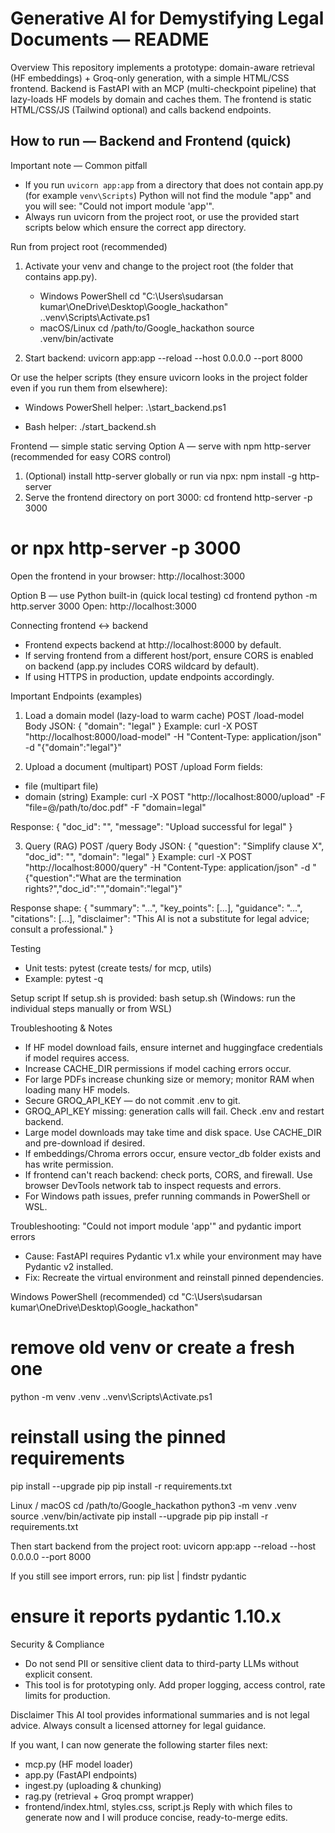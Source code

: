 # Generative AI for Demystifying Legal Documents — README

Overview
This repository implements a prototype: domain-aware retrieval (HF embeddings) + Groq-only generation, with a simple HTML/CSS frontend. Backend is FastAPI with an MCP (multi-checkpoint pipeline) that lazy-loads HF models by domain and caches them. The frontend is static HTML/CSS/JS (Tailwind optional) and calls backend endpoints.

## How to run — Backend and Frontend (quick)

Important note — Common pitfall
- If you run `uvicorn app:app` from a directory that does not contain app.py (for example `venv\Scripts`) Python will not find the module "app" and you will see: "Could not import module 'app'".
- Always run uvicorn from the project root, or use the provided start scripts below which ensure the correct app directory.

Run from project root (recommended)
1. Activate your venv and change to the project root (the folder that contains app.py).
   - Windows PowerShell
     cd "C:\Users\sudarsan kumar\OneDrive\Desktop\Google_hackathon"
     .\.venv\Scripts\Activate.ps1
   - macOS/Linux
     cd /path/to/Google_hackathon
     source .venv/bin/activate

2. Start backend:
   uvicorn app:app --reload --host 0.0.0.0 --port 8000

Or use the helper scripts (they ensure uvicorn looks in the project folder even if you run them from elsewhere):

- Windows PowerShell helper:
  .\start_backend.ps1

- Bash helper:
  ./start_backend.sh

Frontend — simple static serving
Option A — serve with npm http-server (recommended for easy CORS control)
1. (Optional) install http-server globally or run via npx:
  npm install -g http-server
2. Serve the frontend directory on port 3000:
  cd frontend
  http-server -p 3000
  # or npx http-server -p 3000

Open the frontend in your browser:
  http://localhost:3000

Option B — use Python built-in (quick local testing)
  cd frontend
  python -m http.server 3000
Open:
  http://localhost:3000

Connecting frontend <-> backend
- Frontend expects backend at http://localhost:8000 by default.
- If serving frontend from a different host/port, ensure CORS is enabled on backend (app.py includes CORS wildcard by default).
- If using HTTPS in production, update endpoints accordingly.

Important Endpoints (examples)
1) Load a domain model (lazy-load to warm cache)
POST /load-model
Body JSON:
{ "domain": "legal" }
Example:
curl -X POST "http://localhost:8000/load-model" -H "Content-Type: application/json" -d "{\"domain\":\"legal\"}"

2) Upload a document (multipart)
POST /upload
Form fields:
- file (multipart file)
- domain (string)
Example:
curl -X POST "http://localhost:8000/upload" -F "file=@/path/to/doc.pdf" -F "domain=legal"

Response:
{ "doc_id": "<uuid>", "message": "Upload successful for legal" }

3) Query (RAG)
POST /query
Body JSON:
{ "question": "Simplify clause X", "doc_id": "<uuid>", "domain": "legal" }
Example:
curl -X POST "http://localhost:8000/query" -H "Content-Type: application/json" -d "{\"question\":\"What are the termination rights?\",\"doc_id\":\"<uuid>\",\"domain\":\"legal\"}"

Response shape:
{
  "summary": "...",
  "key_points": [...],
  "guidance": "...",
  "citations": [...],
  "disclaimer": "This AI is not a substitute for legal advice; consult a professional."
}

Testing
- Unit tests: pytest (create tests/ for mcp, utils)
- Example: pytest -q

Setup script
If setup.sh is provided:
bash setup.sh
(Windows: run the individual steps manually or from WSL)

Troubleshooting & Notes
- If HF model download fails, ensure internet and huggingface credentials if model requires access.
- Increase CACHE_DIR permissions if model caching errors occur.
- For large PDFs increase chunking size or memory; monitor RAM when loading many HF models.
- Secure GROQ_API_KEY — do not commit .env to git.
- GROQ_API_KEY missing: generation calls will fail. Check .env and restart backend.
- Large model downloads may take time and disk space. Use CACHE_DIR and pre-download if desired.
- If embeddings/Chroma errors occur, ensure vector_db folder exists and has write permission.
- If frontend can't reach backend: check ports, CORS, and firewall. Use browser DevTools network tab to inspect requests and errors.
- For Windows path issues, prefer running commands in PowerShell or WSL.

Troubleshooting: "Could not import module 'app'" and pydantic import errors
- Cause: FastAPI requires Pydantic v1.x while your environment may have Pydantic v2 installed.
- Fix: Recreate the virtual environment and reinstall pinned dependencies.

Windows PowerShell (recommended)
cd "C:\Users\sudarsan kumar\OneDrive\Desktop\Google_hackathon"
# remove old venv or create a fresh one
python -m venv .venv
.\.venv\Scripts\Activate.ps1
# reinstall using the pinned requirements
pip install --upgrade pip
pip install -r requirements.txt

Linux / macOS
cd /path/to/Google_hackathon
python3 -m venv .venv
source .venv/bin/activate
pip install --upgrade pip
pip install -r requirements.txt

Then start backend from the project root:
uvicorn app:app --reload --host 0.0.0.0 --port 8000

If you still see import errors, run:
pip list | findstr pydantic
# ensure it reports pydantic 1.10.x

Security & Compliance
- Do not send PII or sensitive client data to third-party LLMs without explicit consent.
- This tool is for prototyping only. Add proper logging, access control, rate limits for production.

Disclaimer
This AI tool provides informational summaries and is not legal advice. Always consult a licensed attorney for legal guidance.

If you want, I can now generate the following starter files next:
- mcp.py (HF model loader)
- app.py (FastAPI endpoints)
- ingest.py (uploading & chunking)
- rag.py (retrieval + Groq prompt wrapper)
- frontend/index.html, styles.css, script.js
Reply with which files to generate now and I will produce concise, ready-to-merge edits.
